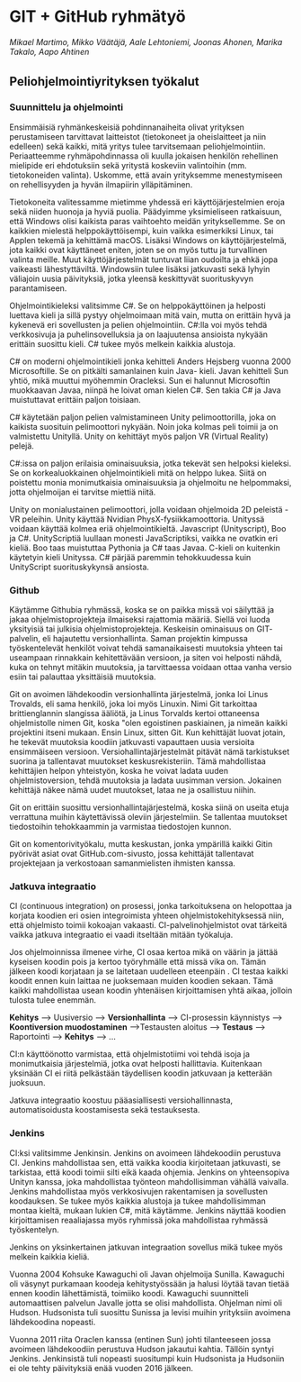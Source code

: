 # GIT + GitHub ryhmätyö
###### Mikael Martimo, Mikko Väätäjä, Aale Lehtoniemi, Joonas Ahonen, Marika Takalo, Aapo Ahtinen
## Peliohjelmointiyrityksen työkalut

 ### Suunnittelu ja ohjelmointi
 
 Ensimmäisiä ryhmänkeskeisiä pohdinnanaiheita olivat yrityksen perustamiseen tarvittavat laitteistot (tietokoneet ja oheislaitteet ja niin edelleen) sekä kaikki, mitä yritys tulee tarvitsemaan peliohjelmointiin. Periaatteemme ryhmäpohdinnassa oli kuulla jokaisen henkilön rehellinen mielipide eri ehdotuksiin sekä yritystä koskeviin valintoihin (mm. tietokoneiden valinta). Uskomme, että avain yrityksemme menestymiseen on rehellisyyden ja hyvän ilmapiirin ylläpitäminen. 
 
 Tietokoneita valitessamme mietimme yhdessä eri käyttöjärjestelmien eroja sekä niiden huonoja ja hyviä puolia. Päädyimme yksimieliseen ratkaisuun, että Windows olisi kaikista paras vaihtoehto meidän yrityksellemme. Se on kaikkien mielestä helppokäyttöisempi, kuin vaikka esimerkiksi Linux, tai Applen tekemä ja kehittämä macOS. Lisäksi Windows on käyttöjärjestelmä, jota kaikki ovat käyttäneet eniten, joten se on myös tuttu ja turvallinen valinta meille. Muut käyttöjärjestelmät tuntuvat liian oudoilta ja ehkä jopa vaikeasti lähestyttäviltä. Windowsiin tulee lisäksi jatkuvasti sekä lyhyin väliajoin uusia päivityksiä, jotka yleensä keskittyvät suorituskyvyn parantamiseen. 
 
 Ohjelmointikieleksi valitsimme C#. Se on helppokäyttöinen ja helposti luettava kieli ja sillä pystyy ohjelmoimaan mitä vain, mutta on erittäin hyvä ja kykenevä eri sovellusten ja pelien ohjelmointiin. C#:lla voi myös tehdä verkkosivuja ja puhelinsovelluksia ja on laajuutensa ansioista nykyään erittäin suosittu kieli. C# tukee myös melkein kaikkia alustoja.
 
 C# on moderni ohjelmointikieli jonka kehitteli Anders Hejsberg vuonna 2000 Microsoftille. Se on pitkälti samanlainen kuin Java- kieli. Javan kehitteli Sun yhtiö, mikä muuttui myöhemmin Oracleksi. Sun ei halunnut Microsoftin muokkaavan Javaa, niinpä he loivat oman kielen C#. Sen takia C# ja Java muistuttavat erittäin paljon toisiaan.
 
 C# käytetään paljon pelien valmistamineen Unity pelimoottorilla, joka on kaikista suosituin pelimoottori nykyään. Noin joka kolmas peli toimii ja on valmistettu Unityllä. Unity on kehittäyt myös paljon VR (Virtual Reality) pelejä.
 
 C#:issa on paljon erilaisia ominaisuuksia, jotka tekevät sen helpoksi kieleksi. Se on korkealuokkainen ohjelmointikieli mitä on helppo lukea. Siitä on poistettu monia monimutkaisia ominaisuuksia ja ohjelmoitu ne helpommaksi, jotta ohjelmoijan ei tarvitse miettiä niitä. 

 Unity on monialustainen pelimoottori, jolla voidaan ohjelmoida 2D peleistä - VR peleihin. Unity käyttää Nvidian PhysX-fysiikkamoottoria. Unityssä voidaan käyttää kolmea eriä ohjelmointikieltä. Javascript (Unityscript), Boo ja C#. UnityScriptiä luullaan monesti JavaScriptiksi, vaikka ne ovatkin eri kieliä. Boo taas muistuttaa Pythonia ja C# taas Javaa. C-kieli on kuitenkin käytetyin kieli Unityssa. C# pärjää paremmin tehokkuudessa kuin UnityScript suorituskykynsä ansiosta. 
 
 
 ### Github
 
 Käytämme Githubia ryhmässä, koska se on paikka missä voi säilyttää ja jakaa ohjelmistoprojekteja ilmaiseksi rajattomia määriä. Siellä voi luoda yksityisiä tai julkisia ohjelmistoprojekteja. Keskeisin ominaisuus on GIT- palvelin, eli hajautettu versionhallinta. Saman projektin kimpussa työskentelevät henkilöt voivat tehdä samanaikaisesti muutoksia yhteen tai useampaan rinnakkain kehitettävään versioon, ja siten voi helposti nähdä, kuka on tehnyt mitäkin muutoksia, ja tarvittaessa voidaan ottaa vanha versio esiin tai palauttaa yksittäisiä muutoksia.
 
 Git on avoimen lähdekoodin versionhallinta järjestelmä, jonka loi Linus Trovalds, eli sama henkilö, joka loi myös Linuxin. Nimi Git tarkoittaa brittienglannin slangissa ääliötä, ja Linus Torvalds kertoi ottaneensa ohjelmistolle nimen Git, koska "olen egoistinen paskiainen, ja nimeän kaikki projektini itseni mukaan. Ensin Linux, sitten Git. Kun kehittäjät luovat jotain, he tekevät muutoksia koodiin jatkuvasti vapauttaen uusia versioita ensimmäiseen versioon. Versiohallintajärjestelmät pitävät nämä tarkistukset suorina ja tallentavat muutokset keskusrekisteriin. Tämä mahdollistaa kehittäjien helpon yhteistyön, koska he voivat ladata uuden ohjelmistoversion, tehdä muutoksia ja ladata uusimman version. Jokainen kehittäjä näkee nämä uudet muutokset, lataa ne ja osallistuu niihin.
 
 Git on erittäin suosittu versionhallintajärjestelmä, koska siinä on useita etuja verrattuna muihin käytettävissä oleviin järjestelmiin. Se tallentaa muutokset tiedostoihin tehokkaammin ja varmistaa tiedostojen kunnon. 
 
  Git on komentorivityökalu, mutta keskustan, jonka ympärillä kaikki Gitin pyörivät asiat ovat GitHub.com-sivusto, jossa kehittäjät tallentavat projektejaan ja verkostoaan samanmielisten ihmisten kanssa.

 
 ### Jatkuva integraatio
 
 CI (continuous integration) on prosessi, jonka tarkoituksena on helopottaa ja korjata koodien eri osien integroimista yhteen ohjelmistokehityksessä niin, että ohjelmisto toimii kokoajan vakaasti. CI-palvelinohjelmistot ovat tärkeitä vaikka jatkuva integraatio ei vaadi itseltään mitään työkaluja.
 
 Jos ohjelmoinnissa ilmenee virhe, CI osaa kertoa mikä on väärin ja jättää kyseisen koodin pois ja kertoo työryhmälle että missä vika on. Tämän jälkeen koodi korjataan ja se laitetaan uudelleen eteenpäin . CI testaa kaikki koodit ennen kuin laittaa ne juoksemaan muiden koodien sekaan. Tämä kaikki mahdollistaa usean koodin yhtenäisen kirjoittamisen yhtä aikaa, jolloin tulosta tulee enemmän.
 
**Kehitys** --> Uusiversio --> **Versionhallinta** --> CI-prosessin käynnistys --> **Koontiversion muodostaminen** -->Testausten aloitus --> **Testaus** --> Raportointi --> **Kehitys** --> ...
 
 CI:n käyttöönotto  varmistaa, että ohjelmistotiimi voi tehdä isoja ja monimutkaisia järjestelmiä, jotka ovat helposti hallittavia. Kuitenkaan yksinään CI ei riitä pelkästään täydellisen koodin jatkuvaan ja ketterään juoksuun.
 
 Jatkuva integraatio koostuu pääasiallisesti versiohallinnasta, automatisoidusta koostamisesta sekä testauksesta.
 
 ### Jenkins
 
 CI:ksi valitsimme Jenkinsin. Jenkins on avoimeen lähdekoodiin perustuva CI. Jenkins mahdollistaa sen, että vaikka koodia kirjoitetaan jatkuvasti, se tarkistaa, että koodi toimii silti eikä kaada ohjemia. Jenkins on yhteensopiva Unityn kanssa, joka mahdollistaa työnteon mahdollisimman vähällä vaivalla. Jenkins mahdollistaa myös verkkosivujen rakentamisen ja sovellusten koodauksen. Se tukee myös kaikkia alustoja ja tukee mahdollisimman montaa kieltä, mukaan lukien C#, mitä käytämme. Jenkins näyttää koodien kirjoittamisen reaaliajassa myös ryhmissä joka mahdollistaa ryhmässä työskentelyn.
 
 Jenkins on yksinkertainen jatkuvan integraation sovellus mikä tukee myös melkein kaikkia kieliä. 
 
 Vuonna 2004 Kohsuke Kawaguchi oli Javan ohjelmoija Sunilla. Kawaguchi oli väsynyt purkamaan koodeja kehitystyössään ja halusi löytää tavan tietää ennen koodin lähettämistä, toimiiko koodi. Kawaguchi suunnitteli automaattisen palvelun Javalle jotta se olisi mahdollista. Ohjelman nimi oli Hudson. Hudsonista tuli suosittu Sunissa ja levisi muihin yrityksiin avoimena lähdekoodina nopeasti.
 
 Vuonna 2011 riita Oraclen kanssa (entinen Sun) johti tilanteeseen jossa avoimeen lähdekoodiin perustuva Hudson jakautui kahtia. Tällöin syntyi Jenkins. Jenkinsistä tuli nopeasti suositumpi kuin Hudsonista ja Hudsoniin ei ole tehty päivityksiä enää vuoden 2016 jälkeen.
 

 
 

 
